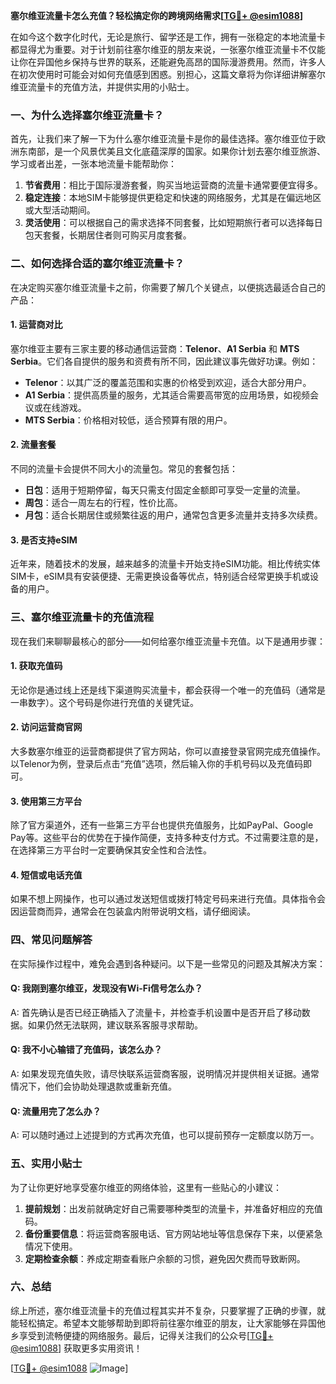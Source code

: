 **塞尔维亚流量卡怎么充值？轻松搞定你的跨境网络需求[[TG💪+ @esim1088](https://t.me/s/esim1088)]**

在如今这个数字化时代，无论是旅行、留学还是工作，拥有一张稳定的本地流量卡都显得尤为重要。对于计划前往塞尔维亚的朋友来说，一张塞尔维亚流量卡不仅能让你在异国他乡保持与世界的联系，还能避免高昂的国际漫游费用。然而，许多人在初次使用时可能会对如何充值感到困惑。别担心，这篇文章将为你详细讲解塞尔维亚流量卡的充值方法，并提供实用的小贴士。

### 一、为什么选择塞尔维亚流量卡？

首先，让我们来了解一下为什么塞尔维亚流量卡是你的最佳选择。塞尔维亚位于欧洲东南部，是一个风景优美且文化底蕴深厚的国家。如果你计划去塞尔维亚旅游、学习或者出差，一张本地流量卡能帮助你：

1. **节省费用**：相比于国际漫游套餐，购买当地运营商的流量卡通常要便宜得多。
2. **稳定连接**：本地SIM卡能够提供更稳定和快速的网络服务，尤其是在偏远地区或大型活动期间。
3. **灵活使用**：可以根据自己的需求选择不同套餐，比如短期旅行者可以选择每日包天套餐，长期居住者则可购买月度套餐。

### 二、如何选择合适的塞尔维亚流量卡？

在决定购买塞尔维亚流量卡之前，你需要了解几个关键点，以便挑选最适合自己的产品：

#### 1. **运营商对比**
塞尔维亚主要有三家主要的移动通信运营商：**Telenor**、**A1 Serbia** 和 **MTS Serbia**。它们各自提供的服务和资费有所不同，因此建议事先做好功课。例如：
- **Telenor**：以其广泛的覆盖范围和实惠的价格受到欢迎，适合大部分用户。
- **A1 Serbia**：提供高质量的服务，尤其适合需要高带宽的应用场景，如视频会议或在线游戏。
- **MTS Serbia**：价格相对较低，适合预算有限的用户。

#### 2. **流量套餐**
不同的流量卡会提供不同大小的流量包。常见的套餐包括：
- **日包**：适用于短期停留，每天只需支付固定金额即可享受一定量的流量。
- **周包**：适合一周左右的行程，性价比高。
- **月包**：适合长期居住或频繁往返的用户，通常包含更多流量并支持多次续费。

#### 3. **是否支持eSIM**
近年来，随着技术的发展，越来越多的流量卡开始支持eSIM功能。相比传统实体SIM卡，eSIM具有安装便捷、无需更换设备等优点，特别适合经常更换手机或设备的用户。

### 三、塞尔维亚流量卡的充值流程

现在我们来聊聊最核心的部分——如何给塞尔维亚流量卡充值。以下是通用步骤：

#### 1. **获取充值码**
无论你是通过线上还是线下渠道购买流量卡，都会获得一个唯一的充值码（通常是一串数字）。这个号码是你进行充值的关键凭证。

#### 2. **访问运营商官网**
大多数塞尔维亚的运营商都提供了官方网站，你可以直接登录官网完成充值操作。以Telenor为例，登录后点击“充值”选项，然后输入你的手机号码以及充值码即可。

#### 3. **使用第三方平台**
除了官方渠道外，还有一些第三方平台也提供充值服务，比如PayPal、Google Pay等。这些平台的优势在于操作简便，支持多种支付方式。不过需要注意的是，在选择第三方平台时一定要确保其安全性和合法性。

#### 4. **短信或电话充值**
如果不想上网操作，也可以通过发送短信或拨打特定号码来进行充值。具体指令会因运营商而异，通常会在包装盒内附带说明文档，请仔细阅读。

### 四、常见问题解答

在实际操作过程中，难免会遇到各种疑问。以下是一些常见的问题及其解决方案：

#### Q: 我刚到塞尔维亚，发现没有Wi-Fi信号怎么办？
A: 首先确认是否已经正确插入了流量卡，并检查手机设置中是否开启了移动数据。如果仍然无法联网，建议联系客服寻求帮助。

#### Q: 我不小心输错了充值码，该怎么办？
A: 如果发现充值失败，请尽快联系运营商客服，说明情况并提供相关证据。通常情况下，他们会协助处理退款或重新充值。

#### Q: 流量用完了怎么办？
A: 可以随时通过上述提到的方式再次充值，也可以提前预存一定额度以防万一。

### 五、实用小贴士

为了让你更好地享受塞尔维亚的网络体验，这里有一些贴心的小建议：

1. **提前规划**：出发前就确定好自己需要哪种类型的流量卡，并准备好相应的充值码。
2. **备份重要信息**：将运营商客服电话、官方网站地址等信息保存下来，以便紧急情况下使用。
3. **定期检查余额**：养成定期查看账户余额的习惯，避免因欠费而导致断网。

### 六、总结

综上所述，塞尔维亚流量卡的充值过程其实并不复杂，只要掌握了正确的步骤，就能轻松搞定。希望本文能够帮助到即将前往塞尔维亚的朋友，让大家能够在异国他乡享受到流畅便捷的网络服务。最后，记得关注我们的公众号[[TG💪+ @esim1088](https://t.me/s/esim1088)] 获取更多实用资讯！

[[TG💪+ @esim1088](https://t.me/s/esim1088) ![Image](https://i.postimg.cc/4NQfJmqS/Snipaste-2025-05-13-00-14-12.png)]